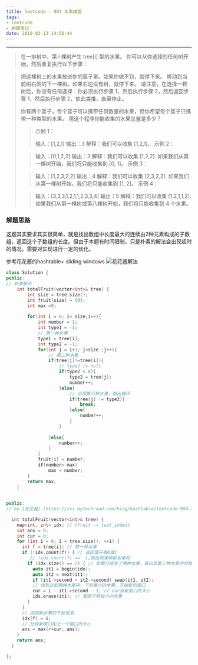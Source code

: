 ```yaml
---
title: leetcode - 904 水果成篮
tags:
- leetcode 
- 刷题笔记
date: 2019-03-13 14:56:44
---
```




---

>在一排树中，第 i 棵树产生 tree[i] 型的水果。
>你可以从你选择的任何树开始，然后重复执行以下步骤：
>
<!--more-->
>把这棵树上的水果放进你的篮子里。如果你做不到，就停下来。
>移动到当前树右侧的下一棵树。如果右边没有树，就停下来。
>请注意，在选择一颗树后，你没有任何选择：你必须执行步骤 1，然后执行步骤 2，然后返回步骤 1，然后执行步骤 2，依此类推，直至停止。
>
>你有两个篮子，每个篮子可以携带任何数量的水果，但你希望每个篮子只携带一种类型的水果。
>用这个程序你能收集的水果总量是多少？
>
>>示例 1：
>>
>>输入：[1,2,1]
>>输出：3
>>解释：我们可以收集 [1,2,1]。
>>示例 2：
>
>>输入：[0,1,2,2]
>>输出：3
>>解释：我们可以收集 [1,2,2].
>>如果我们从第一棵树开始，我们将只能收集到 [0, 1]。
>>示例 3：
>
>>输入：[1,2,3,2,2]
>>输出：4
>>解释：我们可以收集 [2,3,2,2].
>>如果我们从第一棵树开始，我们将只能收集到 [1, 2]。
>>示例 4：
>
>>输入：[3,3,3,1,2,1,1,2,3,3,4]
>>输出：5
>>解释：我们可以收集 [1,2,1,1,2].
>>如果我们从第一棵树或第八棵树开始，我们将只能收集到 4 个水果。

### 解题思路
这题其实要求其实很简单，就是找出数组中长度最大的连续由2种元素构成的子数组，返回这个子数组的长度。但由于本题有时间限制，只是朴素的解法会出现超时的情况，需要对实现进行一定的优化。

参考花花酱的hashtable+ sliding windows
![花花酱解法](https://upload-images.jianshu.io/upload_images/1016401-daaa3408bc498df7.png?imageMogr2/auto-orient/strip%7CimageView2/2/w/620)

```c++
class Solution {
public:
// 朴素解法
    int totalFruit(vector<int>& tree) {
        int size = tree.size();
        int fruit[size] = {0};
        int max =0;
        
        for(int i = 0; i< size;i++){
            int number = 1;
            int type1 = -1;
            // 第一种水果
            type1 = tree[i];
            int type2 = -1;
            for(int j = i+1; j<size ;j++){
                // 第二种水果
                if(tree[j]!=tree[i]){
                    // type2 is null
                    if(type2 < 0){
                        type2 = tree[j];
                        number++;
                    }else{
                        // 出现第三种水果，跳出循环
                        if(tree[j] != type2){
                            break;
                        }else{
                            number++;
                        }
                    }
                    
                }else{
                    number++;
                }
            }
            fruit[i] = number;
            if(number> max)
                max = number;
        }
        return max;
    }
    
   
public:
// by [花花酱] (https://zxi.mytechroad.com/blog/hashtable/leetcode-904-fruit-into-baskets/)

  int totalFruit(vector<int>& tree) {        
    map<int, int> idx; // {fruit -> last_index}
    int ans = 0;
    int cur = 0;
    for (int i = 0; i < tree.size(); ++i) {
      int f = tree[i]; // 取一种水果
      if (!idx.count(f)) { // 返回值只有0或1
         // !idx.count(f) ==  1,即出现某种新水果时
        if (idx.size() == 2) { // 如果已经有了两种水果，再出现第三种水果的时候
          auto it1 = begin(idx); 
          auto it2 = next(it1);
          if (it1->second > it2->second) swap(it1, it2);
          // 找到之前两种水果中，下标最小的水果，开始新的窗口
          cur = i - it1->second - 1; // cur存新窗口的大小       
          idx.erase(it1); // 删除下标较小的水果
        }       
      }   
      // 添加新水果的下标信息
      idx[f] = i;  
      // 比较新窗口和上一个窗口的大小
      ans = max(++cur, ans);
    }
    return ans;
  }

};
```

